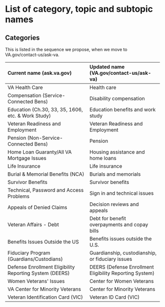 # List of category, topic and subtopic names

## Categories
This is listed in the sequence we propose, when we move to VA.gov/contact-us/ask-va.

|Current name (ask.va.gov)|Updated name (VA.gov/contact-us/ask-va)|
|:--|:--|
|VA Health Care|Health care|
|Compensation (Service-Connected Bens)|Disability compensation|
|Education (Ch.30, 33, 35, 1606, etc. & Work Study)|Education benefits and work study|
|Veteran Readiness and Employment|Veteran Readiness and Employment|
|Pension (Non-Service-Connected Bens)|Pension|
|Home Loan Guaranty/All VA Mortgage Issues|Housing assistance and home loans|
|Life Insurance|Life insurance|
|Burial & Memorial Benefits (NCA)|Burials and memorials|
|Survivor Benefits|Survivor benefits|
|Technical, Password and Access Problems|Sign in and technical issues|
|Appeals of Denied Claims|Decision reviews and appeals|
|Veteran Affairs - Debt|Debt for benefit overpayments and copay bills|
|Benefits Issues Outside the US|Benefits issues outside the U.S.|
|Fiduciary Program (Guardians/Custodians)|Guardianship, custodianship, or fiduciary issues|
|Defense Enrollment Eligibility Reporting System (DEERS)|DEERS (Defense Enrollment Eligibility Reporting System)|
|Women Veterans' Issues|Center for Women Veterans|
|VA Center for Minority Veterans|Center for Minority Veterans|
|Veteran Identification Card (VIC)|Veteran ID Card (VIC)|
